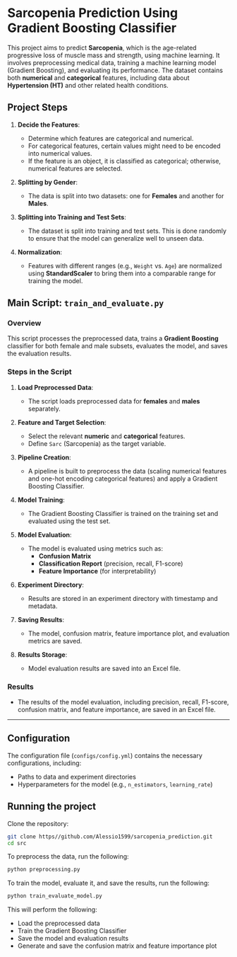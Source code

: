 # Sarcopenia Prediction Using Gradient Boosting Classifier

This project aims to predict **Sarcopenia**, which is the age-related progressive loss of muscle mass and strength, using machine learning. It involves preprocessing medical data, training a machine learning model (Gradient Boosting), and evaluating its performance. The dataset contains both **numerical** and **categorical** features, including data about **Hypertension (HT)** and other related health conditions.


## Project Steps

1. **Decide the Features**:
   - Determine which features are categorical and numerical.
   - For categorical features, certain values might need to be encoded into numerical values.
   - If the feature is an object, it is classified as categorical; otherwise, numerical features are selected.

2. **Splitting by Gender**:
   - The data is split into two datasets: one for **Females** and another for **Males**.

3. **Splitting into Training and Test Sets**:
   - The dataset is split into training and test sets. This is done randomly to ensure that the model can generalize well to unseen data.

4. **Normalization**:
   - Features with different ranges (e.g., `Weight` vs. `Age`) are normalized using **StandardScaler** to bring them into a comparable range for training the model.

## Main Script: `train_and_evaluate.py`

### Overview

This script processes the preprocessed data, trains a **Gradient Boosting** classifier for both female and male subsets, evaluates the model, and saves the evaluation results.

### Steps in the Script

1. **Load Preprocessed Data**: 
   - The script loads preprocessed data for **females** and **males** separately.

2. **Feature and Target Selection**:
   - Select the relevant **numeric** and **categorical** features.
   - Define `Sarc` (Sarcopenia) as the target variable.

3. **Pipeline Creation**:
   - A pipeline is built to preprocess the data (scaling numerical features and one-hot encoding categorical features) and apply a Gradient Boosting Classifier.

4. **Model Training**:
   - The Gradient Boosting Classifier is trained on the training set and evaluated using the test set.

5. **Model Evaluation**:
   - The model is evaluated using metrics such as:
     - **Confusion Matrix**
     - **Classification Report** (precision, recall, F1-score)
     - **Feature Importance** (for interpretability)

6. **Experiment Directory**:
   - Results are stored in an experiment directory with timestamp and metadata.

7. **Saving Results**:
   - The model, confusion matrix, feature importance plot, and evaluation metrics are saved.

8. **Results Storage**:
   - Model evaluation results are saved into an Excel file.

### Results

- The results of the model evaluation, including precision, recall, F1-score, confusion matrix, and feature importance, are saved in an Excel file.

---

## Configuration

The configuration file (`configs/config.yml`) contains the necessary configurations, including:
- Paths to data and experiment directories
- Hyperparameters for the model (e.g., `n_estimators`, `learning_rate`)

## Running the project

Clone the repository:
```bash
git clone https//github.com/Alessio1599/sarcopenia_prediction.git
cd src
```

To preprocess the data, run the following:
```bash
python preprocessing.py
```
To train the model, evaluate it, and save the results, run the following:
```bash
python train_evaluate_model.py
```
This will perform the following:
- Load the preprocessed data
- Train the Gradient Boosting Classifier
- Save the model and evaluation results
- Generate and save the confusion matrix and feature importance plot